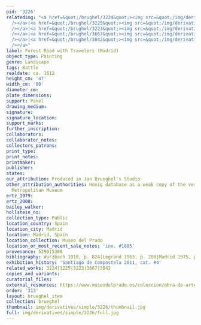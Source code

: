 ```yaml
---
pid: '3226'
relatedimg: "<a href=&quot;/brughel/3224&quot;><img src=&quot;/img/derivatives/simple/3224/thumbnail.jpg&quot;
  /></a>|<a href=&quot;/brughel/3225&quot;><img src=&quot;/img/derivatives/simple/3225/thumbnail.jpg&quot;
  /></a>|<a href=&quot;/brughel/3223&quot;><img src=&quot;/img/derivatives/simple/3223/thumbnail.jpg&quot;
  /></a>|<a href=&quot;/brughel/3667&quot;><img src=&quot;/img/derivatives/simple/3667/thumbnail.jpg&quot;
  /></a>|<a href=&quot;/brughel/3842&quot;><img src=&quot;/img/derivatives/simple/3842/thumbnail.jpg&quot;
  /></a>"
label: Forest Road with Travelers (Madrid)
object_type: Painting
genre: Landscape
tags: Battle
realdate: ca. 1612
height_cm: '47'
width_cm: '80'
diameter_cm: 
plate_dimensions: 
support: Panel
drawing_medium: 
signature: 
signature_location: 
support_marks: 
further_inscription: 
collaborators: 
collaborator_notes: 
collectors_patrons: 
print_type: 
print_notes: 
printmaker: 
publisher: 
states: 
our_attribution: Produced in Jan Brueghel's Studio
other_attribution_authorities: Honig database as a weak copy of the version in the
  Metropolitan Museum
ertz_1979: 
ertz_2008: 
bailey_walker: 
hollstein_no: 
collection_type: Public
location_country: Spain
location_city: Madrid
location: Madrid, Spain
location_collection: Museo del Prado
location_or_most_recent_sale_notes: 'inv. #1885'
provenance: 5299|5300
bibliography: Wurzbach 1910, p. 824|Legrand 1963, p. 200|Madrid 1975, p. 58
exhibition_history: 'Santiago de Compostela 2011, cat. #4'
related_works: 3224|3225|3223|3667|3842
copies_and_variants: 
curatorial_files: 
external_resources: https://www.museodelprado.es/coleccion/obra-de-arte/bosque-con-carretas-atravesando-un-arroyo-y/1ce44a87-f8e3-41f1-8526-2f4a05b0e43b
order: '313'
layout: brueghel_item
collection: brueghel
thumbnail: img/derivatives/simple/3226/thumbnail.jpg
full: img/derivatives/simple/3226/full.jpg
---
```

